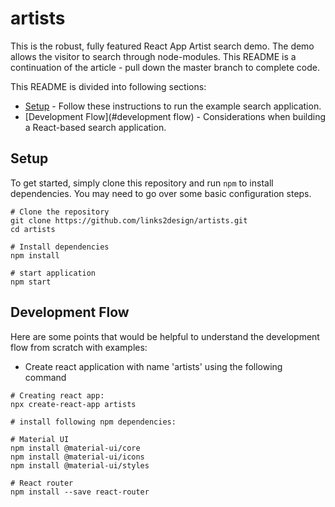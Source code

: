 # artists

This is the robust, fully featured React App Artist search demo. The demo allows the visitor to search through node-modules. This README is a continuation of the article - pull down the master branch to complete code.

This README is divided into following sections:

- [Setup](#setup) - Follow these instructions to run the example search application.
- [Development Flow](#development flow) - Considerations when building a React-based search application.

## Setup

To get started, simply clone this repository and run `npm` to install dependencies. You may need to go over some basic configuration steps.

```
# Clone the repository
git clone https://github.com/links2design/artists.git
cd artists

# Install dependencies
npm install

# start application
npm start
```

## Development Flow
Here are some points that would be helpful to understand the development flow from scratch with examples:
- Create react application with name 'artists' using the following command

```
# Creating react app:
npx create-react-app artists

```

```
# install following npm dependencies:

# Material UI 
npm install @material-ui/core
npm install @material-ui/icons
npm install @material-ui/styles

# React router
npm install --save react-router
```


